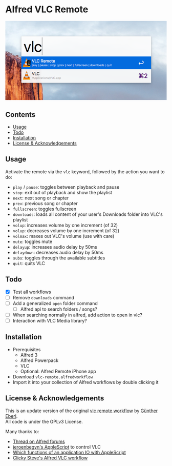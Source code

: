 # Alfred VLC Remote

![Basic usage](images/screenshot_basic.png)

## Contents
<!-- MarkdownTOC -->

- [Usage](#usage)
- [Todo](#todo)
- [Installation](#installation)
- [License & Acknowledgements](#license--acknowledgements)

<!-- /MarkdownTOC -->

## Usage

Activate the remote via the `vlc` keyword, followed by the action you want to do:

- `play` / `pause`: toggles between playback and pause
- `stop`: exit out of playback and show the playlist
- `next`: next song or chapter
- `prev`: previous song or chapter
- `fullscreen`: toggles fullscreen
- `downloads`: loads all content of your user's Downloads folder into VLC's playlist
- `volup`: increases volume by one increment (of 32)
- `volup`: decreases volume by one increment (of 32)
- `volmax`: maxes out VLC's volume (use with care)
- `mute`: toggles mute
- `delayup`: increases audio delay by 50ms
- `delaydown`: decreases audio delay by 50ms
- `subs`: toggles through the available subtitles
- `quit`: quits VLC

## Todo
- [x] Test all workflows
- [ ] Remove `downloads` command
- [ ] Add a generalized `open` folder command
    - [ ] Alfred api to search folders / songs?
- [ ] When searching normally in alfred, add action to open in vlc?
- [ ] Interaction with VLC Media library?

## Installation

- Prerequisites
    - Alfred 3
    - Alfred Powerpack
    - VLC
    - Optional: Alfred Remote iPhone app
- Download `vlc-remote.alfredworkflow`
- Import it into your collection of Alfred workflows by double clicking it

## License & Acknowledgements
This is an update version of the original
[vlc remote workflow](https://github.com/geberl/alfred-vlc-remote) by [Günther Eberl](https://github.com/geberl).  
All code is under the GPLv3 License.

Many thanks to:

- [Thread on Alfred forums](https://www.alfredforum.com/topic/10027-vlc-remote/)
- [jeroenbegyn's AppleScript](https://github.com/jeroenbegyn/VLCControl) to control VLC
- [Which functions of an application IO with AppleScript](https://www.safaribooksonline.com/library/view/applescript-the-definitive/0596102119/ch01s02.html)
- [Clicky Steve's Alfred VLC workflow](http://www.packal.org/workflow/vlc-remote-control)



